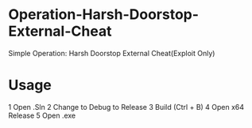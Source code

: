 # Operation-Harsh-Doorstop-External-Cheat
Simple Operation: Harsh Doorstop External Cheat(Exploit Only)

# Usage 
1 Open .Sln
2 Change to Debug to Release
3 Build (Ctrl + B)
4 Open x64 Release
5 Open .exe

